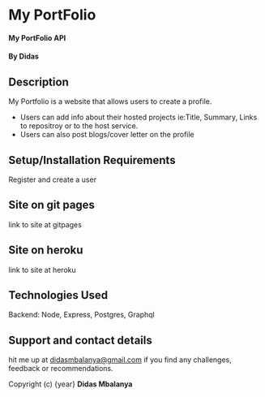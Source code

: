 # My PortFolio

#### My PortFolio API 
#### By **Didas**
## Description
  My Portfolio is a website that allows users to create a profile.
  - Users can add info about their hosted projects ie:Title, Summary, Links to repositroy or to the host service.
  - Users can also post blogs/cover letter on the profile

## Setup/Installation Requirements
Register and create a user

## Site on git pages
link to site at gitpages 
## Site on heroku
link to site at heroku 

## Technologies Used
Backend: Node, Express, Postgres, Graphql


## Support and contact details
hit me up at didasmbalanya@gmail.com if you find any challenges, feedback or recommendations.

Copyright (c) {year} **Didas Mbalanya**